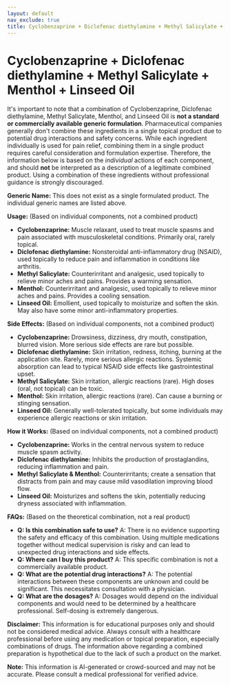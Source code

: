```yaml
---
layout: default
nav_exclude: true
title: Cyclobenzaprine + Diclofenac diethylamine + Methyl Salicylate + Menthol + Linseed Oil
---
```


# Cyclobenzaprine + Diclofenac diethylamine + Methyl Salicylate + Menthol + Linseed Oil

It's important to note that a combination of Cyclobenzaprine, Diclofenac diethylamine, Methyl Salicylate, Menthol, and Linseed Oil is **not a standard or commercially available generic formulation**.  Pharmaceutical companies generally don't combine these ingredients in a single topical product due to potential drug interactions and safety concerns.  While each ingredient individually is used for pain relief, combining them in a single product requires careful consideration and formulation expertise.  Therefore, the information below is based on the *individual* actions of each component, and should **not** be interpreted as a description of a legitimate combined product.  Using a combination of these ingredients without professional guidance is strongly discouraged.


**Generic Name:**  This does not exist as a single formulated product. The individual generic names are listed above.

**Usage:** (Based on individual components, not a combined product)

* **Cyclobenzaprine:**  Muscle relaxant, used to treat muscle spasms and pain associated with musculoskeletal conditions. Primarily oral, rarely topical.
* **Diclofenac diethylamine:** Nonsteroidal anti-inflammatory drug (NSAID), used topically to reduce pain and inflammation in conditions like arthritis.
* **Methyl Salicylate:**  Counterirritant and analgesic, used topically to relieve minor aches and pains. Provides a warming sensation.
* **Menthol:** Counterirritant and analgesic, used topically to relieve minor aches and pains. Provides a cooling sensation.
* **Linseed Oil:**  Emollient, used topically to moisturize and soften the skin.  May also have some minor anti-inflammatory properties.


**Side Effects:** (Based on individual components, not a combined product)

* **Cyclobenzaprine:** Drowsiness, dizziness, dry mouth, constipation, blurred vision. More serious side effects are rare but possible.
* **Diclofenac diethylamine:** Skin irritation, redness, itching, burning at the application site.  Rarely, more serious allergic reactions.  Systemic absorption can lead to typical NSAID side effects like gastrointestinal upset.
* **Methyl Salicylate:** Skin irritation, allergic reactions (rare).  High doses (oral, not topical) can be toxic.
* **Menthol:**  Skin irritation, allergic reactions (rare).  Can cause a burning or stinging sensation.
* **Linseed Oil:** Generally well-tolerated topically, but some individuals may experience allergic reactions or skin irritation.


**How it Works:** (Based on individual components, not a combined product)

* **Cyclobenzaprine:**  Works in the central nervous system to reduce muscle spasm activity.
* **Diclofenac diethylamine:** Inhibits the production of prostaglandins, reducing inflammation and pain.
* **Methyl Salicylate & Menthol:**  Counterirritants; create a sensation that distracts from pain and may cause mild vasodilation improving blood flow.
* **Linseed Oil:**  Moisturizes and softens the skin, potentially reducing dryness associated with inflammation.


**FAQs:** (Based on the theoretical combination, not a real product)

* **Q: Is this combination safe to use?** A:  There is no evidence supporting the safety and efficacy of this combination. Using multiple medications together without medical supervision is risky and can lead to unexpected drug interactions and side effects.
* **Q: Where can I buy this product?** A:  This specific combination is not a commercially available product.
* **Q: What are the potential drug interactions?** A:  The potential interactions between these components are unknown and could be significant.  This necessitates consultation with a physician.
* **Q:  What are the dosages?** A:  Dosages would depend on the individual components and would need to be determined by a healthcare professional.  Self-dosing is extremely dangerous.

**Disclaimer:** This information is for educational purposes only and should not be considered medical advice.  Always consult with a healthcare professional before using any medication or topical preparation, especially combinations of drugs.  The information above regarding a combined preparation is hypothetical due to the lack of such a product on the market.


**Note:** This information is AI-generated or crowd-sourced and may not be accurate. Please consult a medical professional for verified advice.